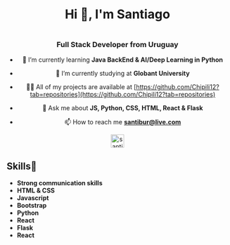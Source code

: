 <div align="center">
<h1 align="center">Hi 👋, I'm Santiago</h1>
 <img align="center" id="img" src="https://media3.giphy.com/media/v1.Y2lkPTc5MGI3NjExOGViMjg2MzcyMGFhOGYzNzBiYTg2YjJkMDE4NDUyYTJhYmNlNGFlOCZjdD1n/bslZVlHus4AVVEQf1S/giphy.gif" alt="">
<h3 align="center">Full Stack Developer from Uruguay</h3>


- 🌱 I’m currently learning **Java BackEnd & AI/Deep Learning in Python**

- 📖 I’m currently studying at **Globant University**

- 👨‍💻 All of my projects are available at [https://github.com/Chipili12?tab=repositories](https://github.com/Chipili12?tab=repositories)

- 💬 Ask me about **JS, Python, CSS, HTML, React & Flask**

- 📫 How to reach me **santibur@live.com**

<p align="center">
<a href="https://linkedin.com/in/santiago-burguenoo/" target="blank"><img align="center" src="https://cdn.jsdelivr.net/npm/simple-icons@3.0.1/icons/linkedin.svg" alt="santiago-burguenoo/" height="30" width="30" /></a>
</p>
    <h2 align="left">Skills🌱</h2>
    <ul align="left">
      <li><strong>Strong communication skills</strong></li>
      <li><strong>HTML & CSS</strong></li>
      <li><strong>Javascript</strong></li>
      <li><strong>Bootstrap</strong></li>
      <li><strong>Python</strong></li>
      <li><strong>React</strong></li>
      <li><strong>Flask</strong></li>
      <li><strong>React</strong></li>
    </ul>
</div>
